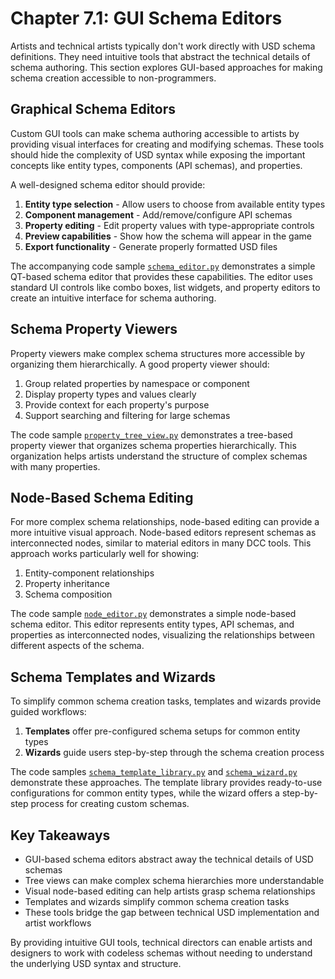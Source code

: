 # Chapter 7.1: GUI Schema Editors

Artists and technical artists typically don't work directly with USD schema definitions. They need intuitive tools that abstract the technical details of schema authoring. This section explores GUI-based approaches for making schema creation accessible to non-programmers.

## Graphical Schema Editors

Custom GUI tools can make schema authoring accessible to artists by providing visual interfaces for creating and modifying schemas. These tools should hide the complexity of USD syntax while exposing the important concepts like entity types, components (API schemas), and properties.

A well-designed schema editor should provide:

1. **Entity type selection** - Allow users to choose from available entity types
2. **Component management** - Add/remove/configure API schemas 
3. **Property editing** - Edit property values with type-appropriate controls
4. **Preview capabilities** - Show how the schema will appear in the game
5. **Export functionality** - Generate properly formatted USD files

The accompanying code sample [`schema_editor.py`](code_samples/schema_editor.py) demonstrates a simple QT-based schema editor that provides these capabilities. The editor uses standard UI controls like combo boxes, list widgets, and property editors to create an intuitive interface for schema authoring.

## Schema Property Viewers

Property viewers make complex schema structures more accessible by organizing them hierarchically. A good property viewer should:

1. Group related properties by namespace or component
2. Display property types and values clearly
3. Provide context for each property's purpose
4. Support searching and filtering for large schemas

The code sample [`property_tree_view.py`](code_samples/property_tree_view.py) demonstrates a tree-based property viewer that organizes schema properties hierarchically. This organization helps artists understand the structure of complex schemas with many properties.

## Node-Based Schema Editing

For more complex schema relationships, node-based editing can provide a more intuitive visual approach. Node-based editors represent schemas as interconnected nodes, similar to material editors in many DCC tools. This approach works particularly well for showing:

1. Entity-component relationships
2. Property inheritance
3. Schema composition

The code sample [`node_editor.py`](code_samples/node_editor.py) demonstrates a simple node-based schema editor. This editor represents entity types, API schemas, and properties as interconnected nodes, visualizing the relationships between different aspects of the schema.

## Schema Templates and Wizards

To simplify common schema creation tasks, templates and wizards provide guided workflows:

1. **Templates** offer pre-configured schema setups for common entity types
2. **Wizards** guide users step-by-step through the schema creation process

The code samples [`schema_template_library.py`](code_samples/schema_template_library.py) and [`schema_wizard.py`](code_samples/schema_wizard.py) demonstrate these approaches. The template library provides ready-to-use configurations for common entity types, while the wizard offers a step-by-step process for creating custom schemas.

## Key Takeaways

- GUI-based schema editors abstract away the technical details of USD schemas
- Tree views can make complex schema hierarchies more understandable
- Visual node-based editing can help artists grasp schema relationships
- Templates and wizards simplify common schema creation tasks
- These tools bridge the gap between technical USD implementation and artist workflows

By providing intuitive GUI tools, technical directors can enable artists and designers to work with codeless schemas without needing to understand the underlying USD syntax and structure.
